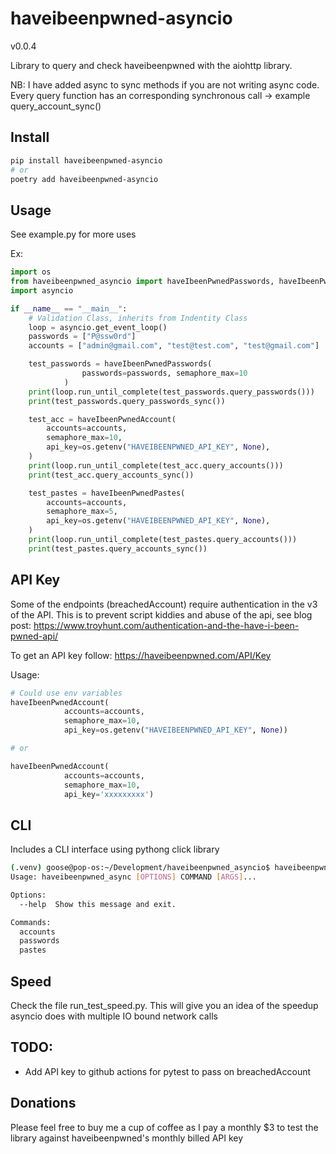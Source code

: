 # haveibeenpwned-asyncio

v0.0.4

Library to query and check haveibeenpwned with the aiohttp library.

NB: I have added async to sync methods if you are not writing async code. Every query function has an
corresponding synchronous call -> example query_account_sync()

## Install
```bash
pip install haveibeenpwned-asyncio
# or
poetry add haveibeenpwned-asyncio
```

## Usage
See example.py for more uses

Ex:
```python
import os
from haveibeenpwned_asyncio import haveIbeenPwnedPasswords, haveIbeenPwnedAccount, haveIbeenPwnedPastes
import asyncio

if __name__ == "__main__":
    # Validation Class, inherits from Indentity Class
    loop = asyncio.get_event_loop()
    passwords = ["P@ssw0rd"]
    accounts = ["admin@gmail.com", "test@test.com", "test@gmail.com"]

    test_passwords = haveIbeenPwnedPasswords(
                passwords=passwords, semaphore_max=10
            )
    print(loop.run_until_complete(test_passwords.query_passwords()))
    print(test_passwords.query_passwords_sync())

    test_acc = haveIbeenPwnedAccount(
        accounts=accounts,
        semaphore_max=10,
        api_key=os.getenv("HAVEIBEENPWNED_API_KEY", None),
    )
    print(loop.run_until_complete(test_acc.query_accounts()))
    print(test_acc.query_accounts_sync())

    test_pastes = haveIbeenPwnedPastes(
        accounts=accounts,
        semaphore_max=5,
        api_key=os.getenv("HAVEIBEENPWNED_API_KEY", None),
    )
    print(loop.run_until_complete(test_pastes.query_accounts()))
    print(test_pastes.query_accounts_sync())

```

## API Key
Some of the endpoints (breachedAccount) require authentication in the v3 of the API.
This is to prevent script kiddies and abuse of the api, see blog post: 
https://www.troyhunt.com/authentication-and-the-have-i-been-pwned-api/

To get an API key follow: https://haveibeenpwned.com/API/Key

Usage:
```python
# Could use env variables
haveIbeenPwnedAccount(
            accounts=accounts,
            semaphore_max=10,
            api_key=os.getenv("HAVEIBEENPWNED_API_KEY", None))

# or 

haveIbeenPwnedAccount(
            accounts=accounts,
            semaphore_max=10,
            api_key='xxxxxxxxx')
```

## CLI
Includes a CLI interface using pythong click library

```bash
(.venv) goose@pop-os:~/Development/haveibeenpwned_asyncio$ haveibeenpwned_async --help
Usage: haveibeenpwned_async [OPTIONS] COMMAND [ARGS]...

Options:
  --help  Show this message and exit.

Commands:
  accounts
  passwords
  pastes


```

## Speed
Check the file run_test_speed.py. This will give you an idea of the speedup asyncio does with multiple IO bound network calls

## TODO:
* Add API key to github actions for pytest to pass on breachedAccount

## Donations
Please feel free to buy me a cup of coffee as I pay a monthly $3 to test the library against haveibeenpwned's 
monthly billed API key

